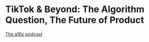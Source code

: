 # TikTok & Beyond: The Algorithm Question, The Future of Product

[The a16z podcast](https://a16z.simplecast.com/episodes/algorithm-friendly-product-design-creativity-network-effects-video-vdZ1j5oe)
